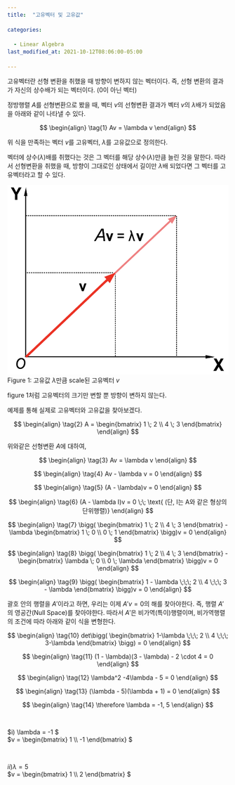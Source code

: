 ```yaml
---
title:  "고유벡터 및 고유값"

categories:

  - Linear Algebra
last_modified_at: 2021-10-12T08:06:00-05:00

---
```


고유벡터란 선형 변환을 취했을 때 방향이 변하지 않는 벡터이다. 즉, 선형 변환의 결과가 자신의 상수배가 되는 벡터이다. (0이 아닌 벡터)

정방행렬 $A$를 선형변환으로 봤을 때, 벡터 $v$의 선형변환 결과가 벡터 $v$의 $\lambda$배가 되었음을 아래와 같이 나타낼 수 있다. 

$$
\begin{align} 
\tag{1}
Av = \lambda v
\end{align}
$$

위 식을 만족하는 벡터 $v$를 고유벡터, $\lambda$를 고유값으로 정의한다.  

벡터에 상수($\lambda$)배를 취했다는 것은 그 벡터를 해당 상수($\lambda$)만큼 늘린 것을 말한다. 따라서 선형변환을 취했을 때, 방향이 그대로인 상태에서 길이만 $\lambda$배 되었다면 그 벡터를 고유벡터라고 할 수 있다.

![](/assets/image/eigenvector2.png)  
Figure 1: 고유값 $\lambda$만큼 scale된 고유벡터 $v$

figure 1처럼 고유벡터의 크기만 변할 뿐 방향이 변하지 않는다.  

예제를 통해 실제로 고유벡터와 고유값을 찾아보겠다. 

$$
\begin{align} 
\tag{2}
A = \begin{bmatrix} 
      1 \; 2 \\
      4 \; 3 
    \end{bmatrix} 
\end{align}
$$

위와같은 선형변환 $A$에 대하여,

$$
\begin{align} 
\tag{3}
Av = \lambda v
\end{align}
$$

$$
\begin{align} 
\tag{4}
Av - \lambda v = 0
\end{align}
$$

$$
\begin{align} 
\tag{5}
(A - \lambda)v = 0
\end{align}
$$

$$
\begin{align} 
\tag{6}
(A - \lambda I)v = 0 \;\;   \text{ (단, I는 A와 같은 형상의 단위행렬)}
\end{align}
$$

$$
\begin{align} 
\tag{7}
\bigg( \begin{bmatrix} 1 \; 2 \\ 4 \; 3 \end{bmatrix} - \lambda \begin{bmatrix} 1 \; 0 \\ 0 \; 1 \end{bmatrix} \bigg)v = 0
\end{align}
$$

$$
\begin{align} 
\tag{8}
\bigg( \begin{bmatrix} 1 \; 2 \\ 4 \; 3 \end{bmatrix} - \begin{bmatrix} \lambda \; 0 \\ 0 \; \lambda \end{bmatrix} \bigg)v = 0
\end{align}
$$

$$
\begin{align} 
\tag{9}
\bigg( \begin{bmatrix} 1 - \lambda \;\;\; 2 \\ 4 \;\;\; 3 - \lambda \end{bmatrix} \bigg)v = 0
\end{align}
$$

괄호 안의 행렬을 $A'$이라고 하면, 
우리는 이제 $A'v = 0$의 해를 찾아야한다. 
즉, 행렬 $A'$의 영공간(Null Space)를 찾아야한다. 
따라서 $A'$은 비가역(특이)행렬이며, 
비가역행렬의 조건에 따라 아래와 같이 식을 변형한다. 

$$
\begin{align} 
\tag{10}
det\bigg( \begin{bmatrix} 1-\lambda \;\;\; 2 \\ 4 \;\;\; 3-\lambda \end{bmatrix} \bigg) = 0
\end{align}
$$

$$
\begin{align} 
\tag{11}
(1 - \lambda)(3 - \lambda) - 2 \cdot 4 = 0
\end{align}
$$

$$
\begin{align} 
\tag{12}
\lambda^2 -4\lambda - 5 = 0
\end{align}
$$

$$
\begin{align} 
\tag{13}
(\lambda - 5)(\lambda + 1) = 0
\end{align}
$$

$$
\begin{align} 
\tag{14}
\therefore \lambda = -1, 5
\end{align}
$$

<br/>

$i) \lambda = -1 $
<br/>
$v = \begin{bmatrix} 1 \\\\ -1 \end{bmatrix} $

<br/>

$ii) \lambda = 5$
<br/>
$v = \begin{bmatrix} 1 \\\\ 2 \end{bmatrix} $



